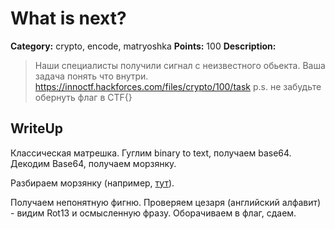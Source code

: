 # What is next?


**Category:** crypto, encode, matryoshka
**Points:** 100
**Description:**

> Наши специалисты получили сигнал с неизвестного обьекта. Ваша задача понять что внутри.
> https://innoctf.hackforces.com/files/crypto/100/task
> p.s. не забудьте обернуть флаг в  CTF{}

## WriteUp 

Классическая матрешка. Гуглим binary to text, получаем base64. Декодим Base64, получаем морзянку. 

Разбираем морзянку (например, [тут](http://planetcalc.ru/693/)).

Получаем непонятную фигню. Проверяем цезаря (английский алфавит) - видим Rot13 и осмысленную фразу. Оборачиваем в флаг, сдаем.
